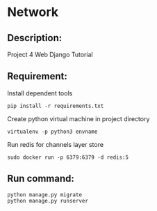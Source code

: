 # Network

## Description:
Project 4 Web Django Tutorial

## Requirement: 
Install dependent tools
```
pip install -r requirements.txt
```
Create python virtual machine in project directory
```
virtualenv -p python3 envname
```
Run redis for channels layer store 
```
sudo docker run -p 6379:6379 -d redis:5
```
## Run command:
```
python manage.py migrate
python manage.py runserver
```
